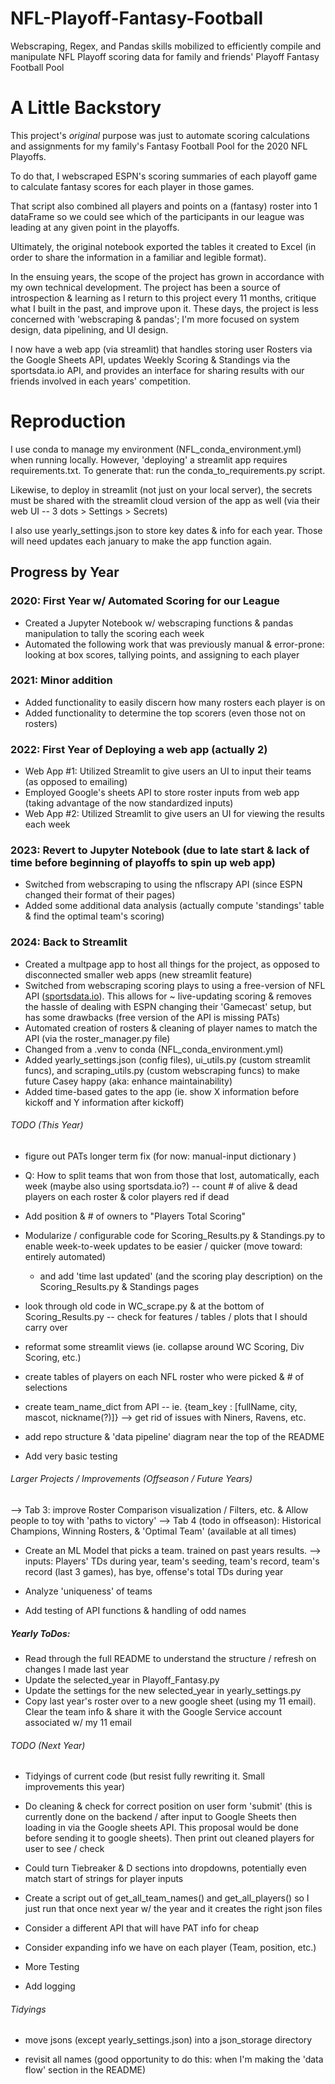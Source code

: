 # NFL-Playoff-Fantasy-Football
Webscraping, Regex, and Pandas skills mobilized to efficiently compile and manipulate NFL Playoff scoring data for family and friends' Playoff Fantasy Football Pool

# A Little Backstory

This project's *original* purpose was just to automate scoring calculations and assignments for my family's Fantasy Football Pool for the 2020 NFL Playoffs.

To do that, I webscraped ESPN's scoring summaries of each playoff game to calculate fantasy scores for each player in those games. 

That script also combined all players and points on a (fantasy) roster into 1 dataFrame so we could see which of the participants in our league was leading at any given point in the playoffs.

Ultimately, the original notebook exported the tables it created to Excel (in order to share the information in a familiar and legible format).

In the ensuing years, the scope of the project has grown in accordance with my own technical development. The project has been a source of introspection & learning as I  return to this project every 11 months, critique what I built in the past, and improve upon it. These days, the project is less concerned with 'webscraping & pandas'; I'm more focused on system design, data pipelining, and UI design.

I now have a web app (via streamlit) that handles storing user Rosters via the Google Sheets API, updates Weekly Scoring & Standings via the sportsdata.io API, and provides an interface for sharing results with our friends involved in each years' competition. 




# Reproduction

I use conda to manage my environment (NFL_conda_environment.yml) when running locally. However, 'deploying' a streamlit app requires requirements.txt. To generate that: run the conda_to_requirements.py script.

Likewise, to deploy in streamlit (not just on your local server), the secrets must be shared with the streamlit cloud version of the app as well (via their web UI -- 3 dots > Settings > Secrets)

I also use yearly_settings.json to store key dates & info for each year. Those will need updates each january to make the app function again.

## Progress by Year

### 2020: First Year w/ Automated Scoring for our League
- Created a Jupyter Notebook w/ webscraping functions & pandas manipulation to tally the scoring each week
- Automated the following work that was previously manual & error-prone: looking at box scores, tallying points, and assigning to each player

### 2021: Minor addition 
- Added functionality to easily discern how many rosters each player is on
- Added functionality to determine the top scorers (even those not on rosters)

### 2022: First Year of Deploying a web app (actually 2)
- Web App #1: Utilized Streamlit to give users an UI to input their teams (as opposed to emailing) 
- Employed Google's sheets API to store roster inputs from web app (taking advantage of the now standardized inputs)
- Web App #2: Utilized Streamlit to give users an UI for viewing the results each week

### 2023: Revert to Jupyter Notebook (due to late start & lack of time before beginning of playoffs to spin up web app)
- Switched from webscraping to using the nflscrapy API (since ESPN changed their format of their pages)
- Added some additional data analysis (actually compute 'standings' table & find the optimal team's scoring)

### 2024: Back to Streamlit 
- Created a multpage app to host all things for the project, as opposed to disconnected smaller web apps (new streamlit feature)
- Switched from webscraping scoring plays to using a free-version of NFL API ([sportsdata.io](https://sportsdata.io/developers/data-dictionary/nfl)). This allows for ~ live-updating scoring & removes the hassle of dealing with ESPN changing their 'Gamecast' setup, but has some drawbacks (free version of the API is missing PATs)
- Automated creation of rosters & cleaning of player names to match the API (via the roster_manager.py file)
- Changed from a .venv to conda (NFL_conda_environment.yml) 
- Added yearly_settings.json (config files), ui_utils.py (custom streamlit funcs), and scraping_utils.py (custom webscraping funcs) to make future Casey happy (aka: enhance maintainability)
- Added time-based gates to the app (ie. show X information before kickoff and Y information after kickoff)





###### TODO (This Year)

- figure out PATs longer term fix (for now: manual-input dictionary )

- Q: How to split teams that won from those that lost, automatically, each week (maybe also using sportsdata.io?) -- count # of alive & dead players on each roster & color players red if dead

- Add position & # of owners to "Players Total Scoring" 

- Modularize / configurable code for Scoring_Results.py & Standings.py to enable week-to-week updates to be easier / quicker (move toward: entirely automated)

    - and add 'time last updated' (and the scoring play description) on the Scoring_Results.py & Standings pages

- look through old code in WC_scrape.py & at the bottom of Scoring_Results.py -- check for features / tables / plots that I should carry over

- reformat some streamlit views (ie. collapse around WC Scoring, Div Scoring, etc.)

- create tables of players on each NFL roster who were picked & # of selections 

- create team_name_dict from API -- ie. {team_key : [fullName, city, mascot, nickname(?)]} --> get rid of issues with Niners, Ravens, etc.

- add repo structure & 'data pipeline' diagram near the top of the README

- Add very basic testing


###### Larger Projects / Improvements (Offseason / Future Years)

--> Tab 3: improve Roster Comparison visualization / Filters, etc. & Allow people to toy with 'paths to victory'
--> Tab 4 (todo in offseason): Historical Champions, Winning Rosters, & 'Optimal Team' (available at all times)

- Create an ML Model that picks a team. trained on past years results. 
    --> inputs: Players' TDs during year, team's seeding, team's record, team's record (last 3 games), has bye, offense's total TDs during year

- Analyze 'uniqueness' of teams

- Add testing of API functions & handling of odd names



##### Yearly ToDos:

- Read through the full README to understand the structure / refresh on changes I made last year
- Update the selected_year in Playoff_Fantasy.py
- Update the settings for the new selected_year in yearly_settings.py
- Copy last year's roster over to a new google sheet (using my 11 email). Clear the team info & share it with the Google Service account associated w/ my 11 email


###### TODO (Next Year)

- Tidyings of current code (but resist fully rewriting it. Small improvements this year)

- Do cleaning & check for correct position on user form 'submit' (this is currently done on the backend / after input to Google Sheets then loading in via the Google sheets API. This proposal would be done before sending it to google sheets). Then print out cleaned players for user to see / check

- Could turn Tiebreaker & D sections into dropdowns, potentially even match start of strings for player inputs

- Create a script out of get_all_team_names() and get_all_players() so I just run that once next year w/ the year and it creates the right json files

- Consider a different API that will have PAT info for cheap

- Consider expanding info we have on each player (Team, position, etc.)

- More Testing

- Add logging


###### Tidyings 

- move jsons (except yearly_settings.json) into a json_storage directory

- revisit all names (good opportunity to do this: when I'm making the 'data flow' section in the README)
